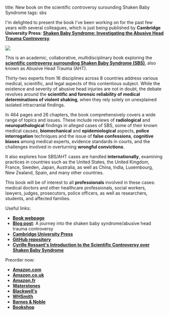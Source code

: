 title: New book on the scientific controversy surounding Shaken Baby Syndrome
tags: sbs

I'm delighted to present the book I've been working on for the past few years with several colleagues, which is just being published by **Cambridge University Press**: [**Shaken Baby Syndrome: Investigating the Abusive Head Trauma Controversy**](https://shakenbaby.science).

[![](https://raw.githubusercontent.com/sbs-book/sbs-book.github.io/d59f01a0a5b945a61388484329abb80ec2e5919c/resources/social-media-2560.jpg)]({filename}2023-05-16-sbsbook.md)

<!-- PELICAN_END_SUMMARY -->

This is an academic, collaborative, multidisciplinary book exploring the [**scientific controversy surrounding Shaken Baby Syndrome (SBS)**](/introduction-shaken-baby-syndrome-controversy/), also known as Abusive Head Trauma (AHT).

Thirty-two experts from 16 disciplines across 8 countries address various medical, scientific, and legal aspects of this contentious subject. While the existence and severity of abusive head injuries are not in doubt, the debate revolves around the **scientific and forensic reliability of medical determinations of violent shaking**, when they rely solely on unexplained isolated intracranial findings.

In 464 pages and 26 chapters, the book comprehensively covers a wide range of topics and issues. These include reviews of **radiological** and **neuropathological** findings in alleged cases of SBS, some of their known medical causes, **biomechanical** and **epidemiological** aspects, **police interrogation** techniques and the issue of **false confessions**, **cognitive biases** among medical experts, evidence standards in courts, and the challenges involved in overturning **wrongful convictions**.

It also explores how SBS/AHT cases are handled **internationally**, examining practices in countries such as the United States, the United Kingdom, France, Sweden, Japan, Australia, as well as China, India, Luxembourg, New Zealand, Spain, and many other countries.

This book will be of interest to all **professionals** involved in these cases: medical doctors and other healthcare professionals, social workers, lawyers, judges, prosecutors, police officers, as well as researchers, students, and affected families.

Useful links:

* [**Book webpage**](https://shakenbaby.science/)
* [**Blog post**](https://www.cambridgeblog.org/2023/05/a-journey-into-the-shaken-baby-syndrome-abusive-head-trauma-controversy/): A journey into the shaken baby syndrome/abusive head trauma controversy
* [**Cambridge University Press**](https://www.cambridge.org/core/books/shaken-baby-syndrome/67016F1A1F6ED92141A179E9A5D145FB)
* [**GitHub repository**](https://github.com/sbs-book/sbs-book.github.io)
* [**Cyrille Rossant's Introduction to the Scientific Controversy over Shaken Baby Syndrome**](/introduction-shaken-baby-syndrome-controversy/)

Preorder now:

* [**Amazon.com**](https://www.amazon.com/Shaken-Baby-Syndrome-Investigating-Controversy/dp/1009384767)
* [**Amazon.co.uk**](https://www.amazon.co.uk/Shaken-Baby-Syndrome-Investigating-Controversy/dp/1009384767/)
* [**Amazon.fr**](https://www.amazon.fr/Shaken-Baby-Syndrome-Investigating-Controversy/dp/1009384767)
* [**Waterstones**](https://www.waterstones.com/book/shaken-baby-syndrome/keith-a-findley/cyrille-rossant/9781009384766)
* [**Blackwell's**](https://blackwells.co.uk/bookshop/product/Shaken-Baby-Syndrome-by-Keith-Findley-editor/9781009384766)
* [**WHSmith**](https://www.whsmith.co.uk/products/shaken-baby-syndrome-investigating-the-abusive-head-trauma-controversy/keith-a-findley/cyrille-rossant/hardback/9781009384766.html)
* [**Barnes & Noble**](https://www.barnesandnoble.com/w/shaken-baby-syndrome-keith-a-findley/1143053792)
* [**Bookshop**](https://bookshop.org/p/books/shaken-baby-syndrome-investigating-the-abusive-head-trauma-controversy-leila-schneps/19790464?ean=9781009384766)
